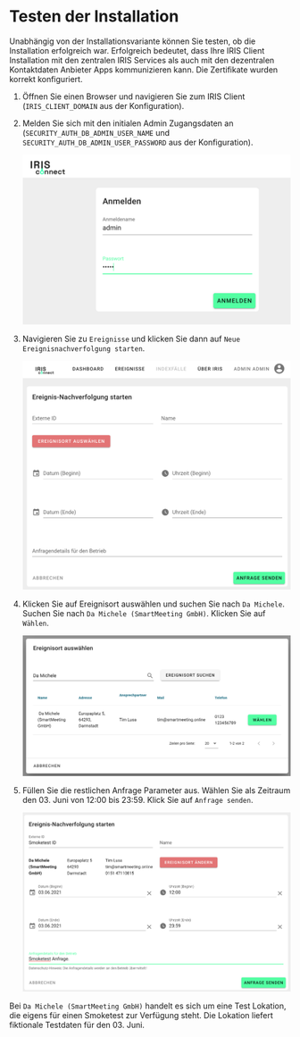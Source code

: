 # Testen der Installation

Unabhängig von der Installationsvariante können Sie testen, ob die Installation erfolgreich war. Erfolgreich bedeutet, dass Ihre IRIS Client Installation mit den zentralen IRIS Services als auch mit den dezentralen Kontaktdaten Anbieter Apps kommunizieren kann. Die Zertifikate wurden korrekt konfiguriert. 

1. Öffnen Sie einen Browser und navigieren Sie zum IRIS Client (`IRIS_CLIENT_DOMAIN` aus der Konfiguration).

1. Melden Sie sich mit den initialen Admin Zugangsdaten an (`SECURITY_AUTH_DB_ADMIN_USER_NAME` und `SECURITY_AUTH_DB_ADMIN_USER_PASSWORD` aus der Konfiguration).

   ![](images/smoketest/Login.png)

1. Navigieren Sie zu `Ereignisse` und klicken Sie dann auf `Neue Ereignisnachverfolgung starten`. 

   ![](images/smoketest/NewEvent.png)


1. Klicken Sie auf Ereignisort auswählen und suchen Sie nach `Da Michele`. Suchen Sie nach `Da Michele (SmartMeeting GmbH)`. Klicken Sie auf `Wählen`.

   ![](images/smoketest/SearchResult.png)

1. Füllen Sie die restlichen Anfrage Parameter aus. Wählen Sie als Zeitraum den 03. Juni von 12:00 bis 23:59. Klick Sie auf `Anfrage senden`.

   ![](images/smoketest/EventRequest.png)

Bei `Da Michele (SmartMeeting GmbH)` handelt es sich um eine Test Lokation, die eigens für einen Smoketest zur Verfügung steht. Die Lokation liefert fiktionale Testdaten für den 03. Juni. 
